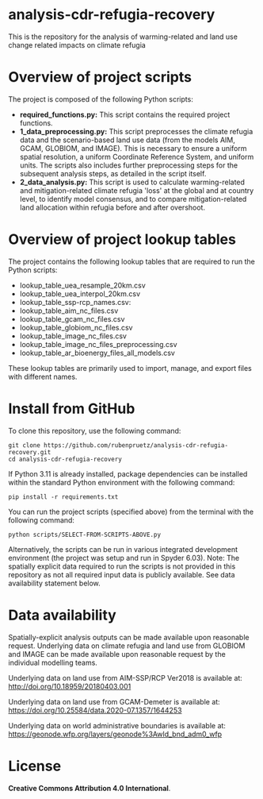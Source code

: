 # analysis-cdr-refugia-recovery
This is the repository for the analysis of warming-related and land use change related impacts on climate refugia

# Overview of project scripts
The project is composed of the following Python scripts:
- **required_functions.py:** This script contains the required project functions.
- **1_data_preprocessing.py:** This script preprocesses the climate refugia data and the scenario-based land use data (from the models AIM, GCAM, GLOBIOM, and IMAGE). This is necessary to ensure a uniform spatial resolution, a uniform Coordinate Reference System, and uniform units. The scripts also includes further preprocessing steps for the subsequent analysis steps, as detailed in the script itself.
- **2_data_analysis.py:** This script is used to calculate warming-related and mitigation-related climate refugia 'loss' at the global and at country level, to identify model consensus, and to compare mitigation-related land allocation within refugia before and after overshoot.

# Overview of project lookup tables
The project contains the following lookup tables that are required to run the Python scripts:
- lookup_table_uea_resample_20km.csv
- lookup_table_uea_interpol_20km.csv
- lookup_table_ssp-rcp_names.csv:
- lookup_table_aim_nc_files.csv
- lookup_table_gcam_nc_files.csv
- lookup_table_globiom_nc_files.csv
- lookup_table_image_nc_files.csv
- lookup_table_image_nc_files_preprocessing.csv
- lookup_table_ar_bioenergy_files_all_models.csv

These lookup tables are primarily used to import, manage, and export files with different names.

# Install from GitHub
To clone this repository, use the following command:
```
git clone https://github.com/rubenpruetz/analysis-cdr-refugia-recovery.git
cd analysis-cdr-refugia-recovery
```
If Python 3.11 is already installed, package dependencies can be installed within the standard Python environment with the following command:
```
pip install -r requirements.txt
```
You can run the project scripts (specified above) from the terminal with the following command:
```
python scripts/SELECT-FROM-SCRIPTS-ABOVE.py
```
Alternatively, the scripts can be run in various integrated development environment (the project was setup and run in Spyder 6.03). Note: The spatially explicit data required to run the scripts is not provided in this repository as not all required input data is publicly available. See data availability statement below.

# Data availability
Spatially-explicit analysis outputs can be made available upon reasonable request.
Underlying data on climate refugia and land use from GLOBIOM and IMAGE can be made available upon
reasonable request by the individual modelling teams.

Underlying data on land use from AIM-SSP/RCP Ver2018 is available at:
http://doi.org/10.18959/20180403.001

Underlying data on land use from GCAM-Demeter is available at:
https://doi.org/10.25584/data.2020-07.1357/1644253

Underlying data on world administrative boundaries is available at:
https://geonode.wfp.org/layers/geonode%3Awld_bnd_adm0_wfp

# License
**Creative Commons Attribution 4.0 International**.
